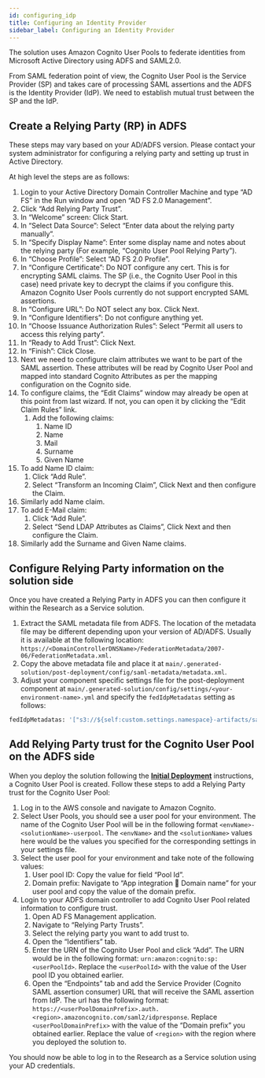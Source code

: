 ```yaml
---
id: configuring_idp
title: Configuring an Identity Provider
sidebar_label: Configuring an Identity Provider
---
```


The solution uses Amazon Cognito User Pools to federate identities from Microsoft Active Directory using ADFS and SAML2.0.

From SAML federation point of view, the Cognito User Pool is the Service Provider (SP) and takes care of processing SAML assertions and the ADFS is the Identity Provider (IdP). We need to establish mutual trust between the SP and the IdP.

## Create a Relying Party (RP) in ADFS

These steps may vary based on your AD/ADFS version. Please contact your system administrator for configuring a relying party and setting up trust in Active Directory.

At high level the steps are as follows:

1. Login to your Active Directory Domain Controller Machine and type “AD FS” in the Run window and open “AD FS 2.0 Management”.
2. Click “Add Relying Party Trust”.
3. In “Welcome” screen: Click Start.
4. In “Select Data Source”: Select “Enter data about the relying party manually”.
5. In “Specify Display Name”: Enter some display name and notes about the relying party (For example, “Cognito User Pool Relying Party”).
6. In “Choose Profile”: Select “AD FS 2.0 Profile”.
7. In “Configure Certificate”: Do NOT configure any cert. This is for encrypting SAML claims. The SP (i.e., the Cognito User Pool in this case) need private key to decrypt the claims if you configure this. Amazon Cognito User Pools currently do not support encrypted SAML assertions.
8. In “Configure URL”: Do NOT select any box. Click Next.
9. In “Configure Identifiers”: Do not configure anything yet.
10. In “Choose Issuance Authorization Rules”: Select “Permit all users to access this relying party”.
11. In “Ready to Add Trust”: Click Next.
12. In “Finish”: Click Close.
13. Next we need to configure claim attributes we want to be part of the SAML assertion. These attributes will be read by Cognito User Pool and mapped into standard Cognito Attributes as per the mapping configuration on the Cognito side.
14. To configure claims, the “Edit Claims” window may already be open at this point from last wizard. If not, you can open it by clicking the “Edit Claim Rules” link.
    1. Add the following claims:
       1. Name ID
       2. Name
       3. Mail
       4. Surname
       5. Given Name
15. To add Name ID claim:
    1. Click “Add Rule”.
    2. Select “Transform an Incoming Claim”, Click Next and then configure the Claim.
16. Similarly add Name claim.
17. To add E-Mail claim:
    1. Click “Add Rule”.
    2. Select “Send LDAP Attributes as Claims”, Click Next and then configure the Claim.
18. Similarly add the Surname and Given Name claims.

## Configure Relying Party information on the solution side

Once you have created a Relying Party in ADFS you can then configure it within the Research as a Service solution.

1. Extract the SAML metadata file from ADFS. The location of the metadata file may be different depending upon your version of AD/ADFS. Usually it is available at the following location: `https://<DomainControllerDNSName>/FederationMetadata/2007-06/FederationMetadata.xml.`
2. Copy the above metadata file and place it at `main/.generated-solution/post-deployment/config/saml-metadata/metadata.xml`.
3. Adjust your component specific settings file for the post-deployment component at `main/.generated-solution/config/settings/<your-environment-name>.yml` and specify the `fedIdpMetadatas` setting as follows:

```bash
fedIdpMetadatas: '["s3://${self:custom.settings.namespace}-artifacts/saml-metadata/metadata.xml"]'
```

## Add Relying Party trust for the Cognito User Pool on the ADFS side

When you deploy the solution following the [**Initial Deployment**](../../deployment/index.md) instructions, a Cognito User Pool is created. Follow these steps to add a Relying Party trust for the Cognito User Pool:

1. Log in to the AWS console and navigate to Amazon Cognito.
2. Select User Pools, you should see a user pool for your environment. The name of the Cognito User Pool will be in the following format `<envName>-<solutionName>-userpool`. The `<envName>` and the `<solutionName>` values here would be the values you specified for the corresponding settings in your settings file.
3. Select the user pool for your environment and take note of the following values:
   1. User pool ID: Copy the value for field “Pool Id”.
   2. Domain prefix: Navigate to “App integration  Domain name” for your user pool and copy the value of the domain prefix.
4. Login to your ADFS domain controller to add Cognito User Pool related information to configure trust.
   1. Open AD FS Management application.
   2. Navigate to “Relying Party Trusts”.
   3. Select the relying party you want to add trust to.
   4. Open the “Identifiers” tab.
   5. Enter the URN of the Cognito User Pool and click “Add”. The URN would be in the following format: `urn:amazon:cognito:sp:<userPoolId>`. Replace the `<userPoolId>` with the value of the User pool ID you obtained earlier.
   6. Open the “Endpoints” tab and add the Service Provider (Cognito SAML assertion consumer) URL that will receive the SAML assertion from IdP. The url has the following format: `https://<userPoolDomainPrefix>.auth.<region>.amazoncognito.com/saml2/idpresponse`. Replace `<userPoolDomainPrefix>` with the value of the “Domain prefix” you obtained earlier. Replace the value of `<region>` with the region where you deployed the solution to.

You should now be able to log in to the Research as a Service solution using your AD credentials.
